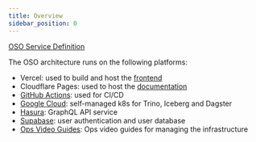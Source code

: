 ```yaml
---
title: Overview
sidebar_position: 0
---
```


[OSO Service Definition](./service)

The OSO architecture runs on the following platforms:

- Vercel: used to build and host the [frontend](https://www.opensource.observer)
- Cloudflare Pages: used to host the [documentation](https://docs.opensource.observer)
- [GitHub Actions](https://github.com/opensource-observer/oso/actions): used for CI/CD
- [Google Cloud](./gcloud): self-managed k8s for Trino, Iceberg and Dagster
- [Hasura](./hasura): GraphQL API service
- [Supabase](./supabase): user authentication and user database
- [Ops Video Guides](./video-guides.md): Ops video guides for managing the infrastructure
